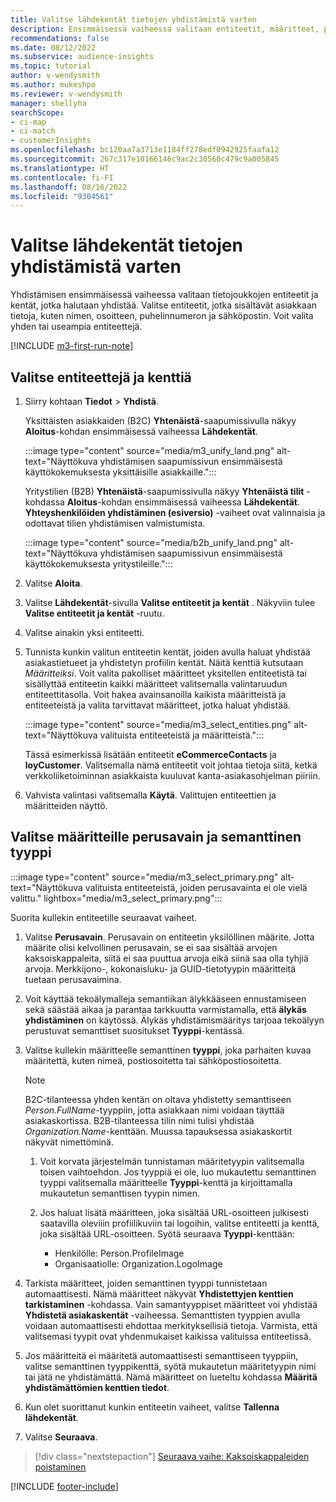 ```yaml
---
title: Valitse lähdekentät tietojen yhdistämistä varten
description: Ensimmäisessä vaiheessa valitaan entiteetit, määritteet, perusavaimet ja semanttiset tyypit, jotta tiedot voidaan yhdistää unified customer profile -profiiliin.
recommendations: false
ms.date: 08/12/2022
ms.subservice: audience-insights
ms.topic: tutorial
author: v-wendysmith
ms.author: mukeshpo
ms.reviewer: v-wendysmith
manager: shellyha
searchScope:
- ci-map
- ci-match
- customerInsights
ms.openlocfilehash: bc120aa7a3713e1184ff278edf0942925faafa12
ms.sourcegitcommit: 267c317e10166146c9ac2c30560c479c9a005845
ms.translationtype: HT
ms.contentlocale: fi-FI
ms.lasthandoff: 08/16/2022
ms.locfileid: "9304561"
---
```

# <a name="select-source-fields-for-data-unification"></a>Valitse lähdekentät tietojen yhdistämistä varten

Yhdistämisen ensimmäisessä vaiheessa valitaan tietojoukkojen entiteetit ja kentät, jotka halutaan yhdistää. Valitse entiteetit, jotka sisältävät asiakkaan tietoja, kuten nimen, osoitteen, puhelinnumeron ja sähköpostin. Voit valita yhden tai useampia entiteettejä.

[!INCLUDE [m3-first-run-note](includes/m3-first-run-note.md)]

## <a name="select-entities-and-fields"></a>Valitse entiteettejä ja kenttiä

1. Siirry kohtaan **Tiedot** > **Yhdistä**.

   Yksittäisten asiakkaiden (B2C) **Yhtenäistä**-saapumissivulla näkyy **Aloitus**-kohdan ensimmäisessä vaiheessa **Lähdekentät**.

   :::image type="content" source="media/m3_unify_land.png" alt-text="Näyttökuva yhdistämisen saapumissivun ensimmäisestä käyttökokemuksesta yksittäisille asiakkaille.":::

   Yritystilien (B2B) **Yhtenäistä**-saapumissivulla näkyy **Yhtenäistä tilit** -kohdassa **Aloitus**-kohdan ensimmäisessä vaiheessa **Lähdekentät**. **Yhteyshenkilöiden yhdistäminen (esiversio)** -vaiheet ovat valinnaisia ja odottavat tilien yhdistämisen valmistumista.

   :::image type="content" source="media/b2b_unify_land.png" alt-text="Näyttökuva yhdistämisen saapumissivun ensimmäisestä käyttökokemuksesta yritystileille.":::

1. Valitse **Aloita**.

1. Valitse **Lähdekentät**-sivulla **Valitse entiteetit ja kentät** . Näkyviin tulee **Valitse entiteetit ja kentät** -ruutu.

1. Valitse ainakin yksi entiteetti.

1. Tunnista kunkin valitun entiteetin kentät, joiden avulla haluat yhdistää asiakastietueet ja yhdistetyn profiilin kentät. Näitä kenttiä kutsutaan *Määritteiksi*. Voit valita pakolliset määritteet yksitellen entiteetistä tai sisällyttää entiteetin kaikki määritteet valitsemalla valintaruudun entiteettitasolla. Voit hakea avainsanoilla kaikista määritteistä ja entiteeteistä ja valita tarvittavat määritteet, jotka haluat yhdistää.

   :::image type="content" source="media/m3_select_entities.png" alt-text="Näyttökuva valituista entiteeteistä ja määritteistä.":::

   Tässä esimerkissä lisätään entiteetit **eCommerceContacts** ja **loyCustomer**. Valitsemalla nämä entiteetit voit johtaa tietoja siitä, ketkä verkkoliiketoiminnan asiakkaista kuuluvat kanta-asiakasohjelman piiriin.

1. Vahvista valintasi valitsemalla **Käytä**. Valittujen entiteettien ja määritteiden näyttö.

## <a name="select-primary-key-and-semantic-type-for-attributes"></a>Valitse määritteille perusavain ja semanttinen tyyppi

   :::image type="content" source="media/m3_select_primary.png" alt-text="Näyttökuva valituista entiteeteistä, joiden perusavainta ei ole vielä valittu." lightbox="media/m3_select_primary.png":::

Suorita kullekin entiteetille seuraavat vaiheet.

1. Valitse **Perusavain**. Perusavain on entiteetin yksilöllinen määrite. Jotta määrite olisi kelvollinen perusavain, se ei saa sisältää arvojen kaksoiskappaleita, siitä ei saa puuttua arvoja eikä siinä saa olla tyhjiä arvoja. Merkkijono-, kokonaisluku- ja GUID-tietotyypin määritteitä tuetaan perusavaimina.

1. Voit käyttää tekoälymalleja semantiikan älykkääseen ennustamiseen sekä säästää aikaa ja parantaa tarkkuutta varmistamalla, että **älykäs yhdistäminen** on käytössä. Älykäs yhdistämismääritys tarjoaa tekoälyyn perustuvat semanttiset suositukset **Tyyppi**-kentässä.

1. Valitse kullekin määritteelle semanttinen **tyyppi**, joka parhaiten kuvaa määritettä, kuten nimeä, postiosoitetta tai sähköpostiosoitetta.

   > [!NOTE]
   > B2C-tilanteessa yhden kentän on oltava yhdistetty semanttiseen *Person.FullName*-tyyppiin, jotta asiakkaan nimi voidaan täyttää asiakaskortissa. B2B-tilanteessa tilin nimi tulisi yhdistää *Organization.Name*-kenttään. Muussa tapauksessa asiakaskortit näkyvät nimettöminä.

   1. Voit korvata järjestelmän tunnistaman määritetyypin valitsemalla toisen vaihtoehdon. Jos tyyppiä ei ole, luo mukautettu semanttinen tyyppi valitsemalla määritteelle **Tyyppi**-kenttä ja kirjoittamalla mukautetun semanttisen tyypin nimen.

   1. Jos haluat lisätä määritteen, joka sisältää URL-osoitteen julkisesti saatavilla oleviiin profiilikuviin tai logoihin, valitse entiteetti ja kenttä, joka sisältää URL-osoitteen. Syötä seuraava **Tyyppi**-kenttään:
      - Henkilölle: Person.ProfileImage
      - Organisaatiolle: Organization.LogoImage

1. Tarkista määritteet, joiden semanttinen tyyppi tunnistetaan automaattisesti. Nämä määritteet näkyvät **Yhdistettyjen kenttien tarkistaminen** -kohdassa. Vain samantyyppiset määritteet voi yhdistää **Yhdistetä asiakaskentät** -vaiheessa. Semanttisten tyyppien avulla voidaan automaattisesti ehdottaa merkityksellisiä tietoja. Varmista, että valitsemasi tyypit ovat yhdenmukaiset kaikissa valituissa entiteetissä.

1. Jos määritteitä ei määritetä automaattisesti semanttiseen tyyppiin, valitse semanttinen tyyppikenttä, syötä mukautetun määritetyypin nimi tai jätä ne yhdistämättä. Nämä määritteet on lueteltu kohdassa **Määritä yhdistämättömien kenttien tiedot**.

1. Kun olet suorittanut kunkin entiteetin vaiheet, valitse **Tallenna lähdekentät**.

1. Valitse **Seuraava**.

> [!div class="nextstepaction"]
> [Seuraava vaihe: Kaksoiskappaleiden poistaminen](remove-duplicates.md)

[!INCLUDE [footer-include](includes/footer-banner.md)]
